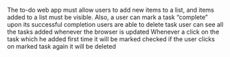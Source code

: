 The to-do web app must allow users to add new items to a list, and items added to a list must be visible. 
Also, a user can mark a task “complete” upon its successful completion
users are able to delete task
user can see all the tasks added whenever the browser is updated
Whenever a click on the task which he added first time it will be marked checked if the user clicks on marked task again it will be deleted

